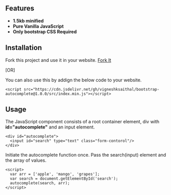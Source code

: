 ## Features
- **1.5kb minified**
- **Pure Vanilla JavaScript**
- **Only bootstrap CSS Required**

## Installation
Fork this project and use it in your website.
<a id="raw-url" href="https://github.com/vigneshksaithal/bootstrap-autocomplete">Fork It</a>

[OR]

You can also use this by addign the below code to your website.
```
<script src="https://cdn.jsdelivr.net/gh/vigneshksaithal/bootstrap-autocomplete@1.0.0/src/index.min.js"></script>
```
## Usage
The JavaScript component consists of a root container element, div with **id="autocomplete"** and an input element.
```
<div id="autocomplete">
  <input id="search" type="text" class="form-contorol"/>
</div>
```
Initiate the autocomplete function once.
Pass the search(input) element and the array of values.

```
<script>
  var arr = ['apple', 'mango', 'grapes'];
  var search = document.getElementById('search');
  autocomplete(search, arr);
</script>
```
